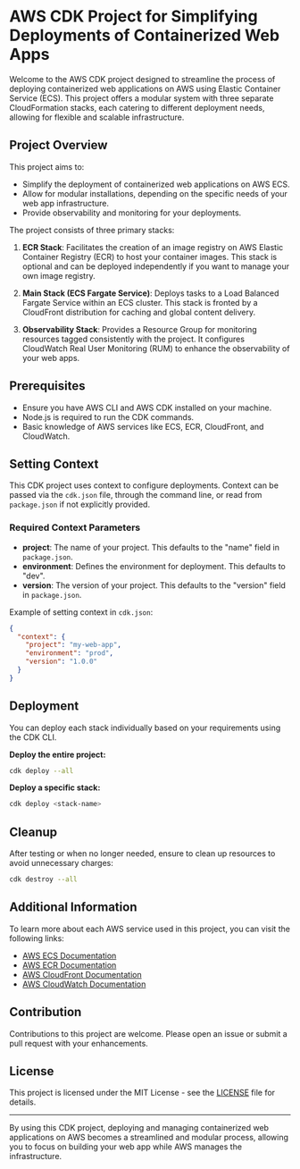 # AWS CDK Project for Simplifying Deployments of Containerized Web Apps

Welcome to the AWS CDK project designed to streamline the process of deploying containerized web applications on AWS using Elastic Container Service (ECS). This project offers a modular system with three separate CloudFormation stacks, each catering to different deployment needs, allowing for flexible and scalable infrastructure.

## Project Overview

This project aims to:

- Simplify the deployment of containerized web applications on AWS ECS.
- Allow for modular installations, depending on the specific needs of your web app infrastructure.
- Provide observability and monitoring for your deployments.

The project consists of three primary stacks:

1. **ECR Stack**: Facilitates the creation of an image registry on AWS Elastic Container Registry (ECR) to host your container images. This stack is optional and can be deployed independently if you want to manage your own image registry.

2. **Main Stack (ECS Fargate Service)**: Deploys tasks to a Load Balanced Fargate Service within an ECS cluster. This stack is fronted by a CloudFront distribution for caching and global content delivery.

3. **Observability Stack**: Provides a Resource Group for monitoring resources tagged consistently with the project. It configures CloudWatch Real User Monitoring (RUM) to enhance the observability of your web apps.

## Prerequisites

- Ensure you have AWS CLI and AWS CDK installed on your machine.
- Node.js is required to run the CDK commands.
- Basic knowledge of AWS services like ECS, ECR, CloudFront, and CloudWatch.

## Setting Context

This CDK project uses context to configure deployments. Context can be passed via the `cdk.json` file, through the command line, or read from `package.json` if not explicitly provided.

### Required Context Parameters

- **project**: The name of your project. This defaults to the "name" field in `package.json`.
- **environment**: Defines the environment for deployment. This defaults to "dev".
- **version**: The version of your project. This defaults to the "version" field in `package.json`.

Example of setting context in `cdk.json`:

```json
{
  "context": {
    "project": "my-web-app",
    "environment": "prod",
    "version": "1.0.0"
  }
}
```

## Deployment

You can deploy each stack individually based on your requirements using the CDK CLI.

**Deploy the entire project:**

```sh
cdk deploy --all
```

**Deploy a specific stack:**

```sh
cdk deploy <stack-name>
```

## Cleanup

After testing or when no longer needed, ensure to clean up resources to avoid unnecessary charges:

```sh
cdk destroy --all
```

## Additional Information

To learn more about each AWS service used in this project, you can visit the following links:

- [AWS ECS Documentation](https://docs.aws.amazon.com/ecs/index.html)
- [AWS ECR Documentation](https://docs.aws.amazon.com/ecr/index.html)
- [AWS CloudFront Documentation](https://docs.aws.amazon.com/AmazonCloudFront/latest/DeveloperGuide/Introduction.html)
- [AWS CloudWatch Documentation](https://docs.aws.amazon.com/AmazonCloudWatch/latest/monitoring/WhatIsCloudWatch.html)

## Contribution

Contributions to this project are welcome. Please open an issue or submit a pull request with your enhancements.

## License

This project is licensed under the MIT License - see the [LICENSE](LICENSE) file for details.

---

By using this CDK project, deploying and managing containerized web applications on AWS becomes a streamlined and modular process, allowing you to focus on building your web app while AWS manages the infrastructure.

